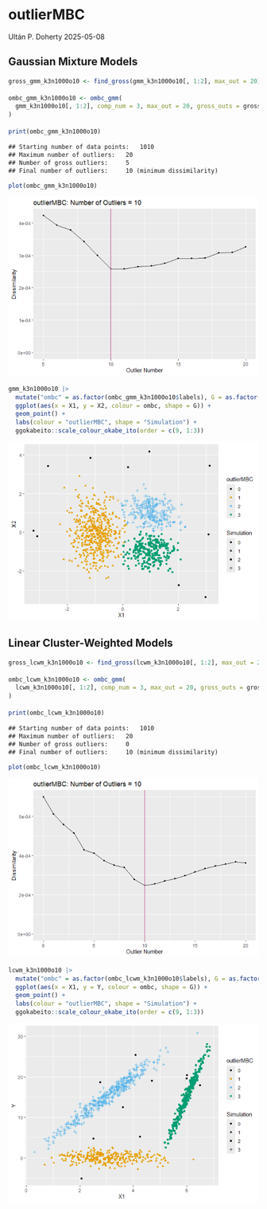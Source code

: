 outlierMBC
================
Ultán P. Doherty
2025-05-08

## Gaussian Mixture Models

``` r
gross_gmm_k3n1000o10 <- find_gross(gmm_k3n1000o10[, 1:2], max_out = 20)

ombc_gmm_k3n1000o10 <- ombc_gmm(
  gmm_k3n1000o10[, 1:2], comp_num = 3, max_out = 20, gross_outs = gross_gmm_k3n1000o10$gross_bool
)

print(ombc_gmm_k3n1000o10)
```

    ## Starting number of data points:   1010 
    ## Maximum number of outliers:   20 
    ## Number of gross outliers:     5 
    ## Final number of outliers:     10 (minimum dissimilarity)

``` r
plot(ombc_gmm_k3n1000o10)
```

![](README_files/figure-gfm/ombc_gmm-1.png)<!-- -->

``` r
gmm_k3n1000o10 |>
  mutate("ombc" = as.factor(ombc_gmm_k3n1000o10$labels), G = as.factor(G)) |>
  ggplot(aes(x = X1, y = X2, colour = ombc, shape = G)) +
  geom_point() +
  labs(colour = "outlierMBC", shape = "Simulation") +
  ggokabeito::scale_colour_okabe_ito(order = c(9, 1:3))
```

![](README_files/figure-gfm/ombc_gmm-2.png)<!-- -->

## Linear Cluster-Weighted Models

``` r
gross_lcwm_k3n1000o10 <- find_gross(lcwm_k3n1000o10[, 1:2], max_out = 20)

ombc_lcwm_k3n1000o10 <- ombc_gmm(
  lcwm_k3n1000o10[, 1:2], comp_num = 3, max_out = 20, gross_outs = gross_lcwm_k3n1000o10$gross_bool
)

print(ombc_lcwm_k3n1000o10)
```

    ## Starting number of data points:   1010 
    ## Maximum number of outliers:   20 
    ## Number of gross outliers:     0 
    ## Final number of outliers:     10 (minimum dissimilarity)

``` r
plot(ombc_lcwm_k3n1000o10)
```

![](README_files/figure-gfm/ombc_lcwm-1.png)<!-- -->

``` r
lcwm_k3n1000o10 |>
  mutate("ombc" = as.factor(ombc_lcwm_k3n1000o10$labels), G = as.factor(G)) |>
  ggplot(aes(x = X1, y = Y, colour = ombc, shape = G)) +
  geom_point() +
  labs(colour = "outlierMBC", shape = "Simulation") +
  ggokabeito::scale_colour_okabe_ito(order = c(9, 1:3))
```

![](README_files/figure-gfm/ombc_lcwm-2.png)<!-- -->
